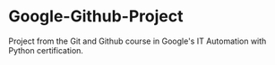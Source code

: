 # Google-Github-Project
Project from the Git and Github course in Google's IT Automation with Python certification.
